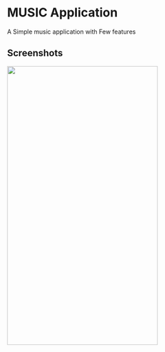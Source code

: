 # MUSIC Application

A Simple music application with Few features

## Screenshots

<img src="Screenshots/EMI Calc.png" height = 650px, width = 350>
